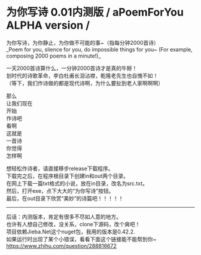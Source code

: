 # 为你写诗 0.01内测版 / aPoemForYou ALPHA version /

为你写诗，为你静止，为你做不可能的事~（指每分钟2000首诗）  
_Poem for you, slience for you, do impossible things for you~ (For example, composing 2000 poems in a minute!)_  

一天2000首诗算什么，一分钟2000首诗才是真的牛掰！  
划时代的诗歌革命，李白杜甫长泪沾襟，乾隆老先生也自愧不如！  
（等下，我们作诗做的都是现代诗啊，为什么要扯到老人家啊啊啊）  

那么  
让我们现在  
开始  
作诗吧  
看啊  
这就是  
一首诗  
你觉得  
怎样啊  

想轻松作诗者，请直接移步release下载程序。  
下载完之后，在程序根目录下创建in和out两个目录。  
在网上下载一篇txt格式的小说，放在in目录，改名为src.txt。  
然后，打开exe，点下大大的“为你写诗”按钮。  
最后，在out目录下欣赏“美妙”的诗篇吧！！！！！  

*****

后话：内测版本，肯定有很多不尽如人意的地方。  
也许有人想自己修改，没关系，clone下源码，改个爽吧！  
项目依赖Jieba.Net这个nuget包，我用的版本是0.42.2.  
如果运行时出现了某个小错误，看看下面这个链接能不能帮到你~  
https://www.zhihu.com/question/288816672  